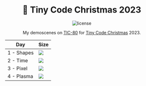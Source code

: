 <div align="center">

# 🎄 Tiny Code Christmas 2023

![license](https://img.shields.io/badge/license-MIT-green?logo=open-source-initiative&logoColor=white)

My demoscenes on [TIC-80](https://tic80.com/) for [Tiny Code Christmas](https://tcc.lovebyte.party/) 2023.

</div>

| Day        | Size                                                                                       |
|------------|--------------------------------------------------------------------------------------------|
| 1 - Shapes | ![](https://img.badgesize.io/florianvazelle/tiny-code-christmas-2023/main/day1_shapes.lua) |
| 2 - Time   | ![](https://img.badgesize.io/florianvazelle/tiny-code-christmas-2023/main/day2_time.lua) |
| 3 - Pixel  | ![](https://img.badgesize.io/florianvazelle/tiny-code-christmas-2023/main/day3_pixel.lua) |
| 4 - Plasma | ![](https://img.badgesize.io/florianvazelle/tiny-code-christmas-2023/main/day4_plasma.lua) |
